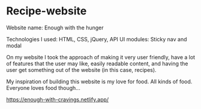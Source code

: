 # Recipe-website

Website name: Enough with the hunger

Technologies I used: HTML, CSS, jQuery, API
UI modules: Sticky nav and modal

On my website I took the approach of making it very user friendly, have a lot of features that the user may like, easily readable content, and having the user get something out of the website (in this case, recipes).

My inspiration of building this website is my love for food. All kinds of food. Everyone loves food though...

https://enough-with-cravings.netlify.app/
